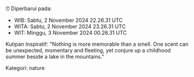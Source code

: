 ⏰ Diperbarui pada:
- WIB: Sabtu, 2 November 2024 22.26.31 UTC
- WITA: Sabtu, 2 November 2024 23.26.31 UTC
- WIT: Minggu, 3 November 2024 00.26.31 UTC

Kutipan Inspiratif:
"Nothing is more memorable than a smell. One scent can be unexpected, momentary and fleeting, yet conjure up a childhood summer beside a lake in the mountains."


Kategori: nature

